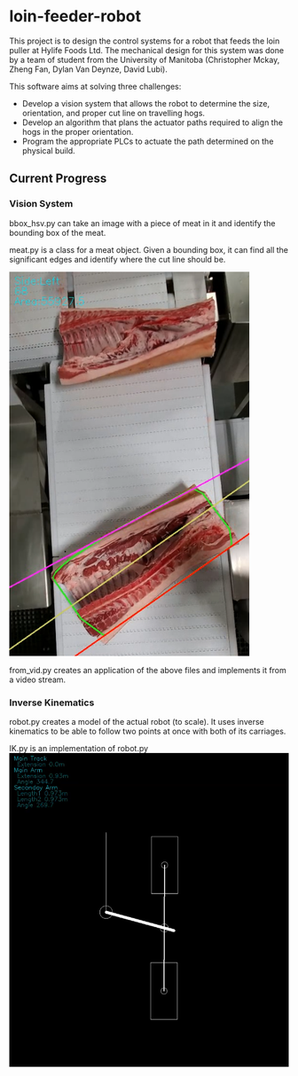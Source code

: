 # loin-feeder-robot

This project is to design the control systems for a robot that feeds the loin puller at Hylife Foods Ltd. The mechanical design for this system was done by a team of student from the University of Manitoba (Christopher Mckay, Zheng Fan, Dylan Van Deynze, David Lubi). 

This software aims at solving three challenges:
* Develop a vision system that allows the robot to determine the size, orientation, and proper cut line on travelling hogs. 
* Develop an algorithm that plans the actuator paths required to align the hogs in the proper orientation. 
* Program the appropriate PLCs to actuate the path determined on the physical build. 


## Current Progress

### Vision System
bbox_hsv.py can take an image with a piece of meat in it and identify the bounding box of the meat. 

meat.py is a class for a meat object. Given a bounding box, it can find all the significant edges and identify where the cut line should be. 

![Meat object identification](/images/meat_identified.PNG)

from_vid.py creates an application of the above files and implements it from a video stream. 

### Inverse Kinematics 
robot.py creates a model of the actual robot (to scale). It uses inverse kinematics to be able to follow two points at once with both of its carriages. 

IK.py is an implementation of robot.py 
![Robot model implementation](/images/model.PNG)
